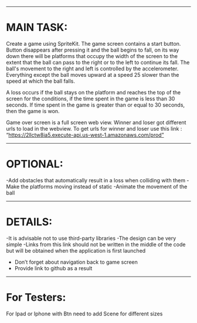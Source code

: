 --------------------------------------------------------------------------------------------------------------------------------------------
#                                         MAIN TASK:

Create a game using SpriteKit. The game screen contains a start button. Button disappears after pressing it and the ball begins to fall, on its way down there will be platforms that occupy the width of the screen to the extent that the ball can pass to the right or to the left to continue its fall. The ball's movement to the right and left is controlled by the accelerometer.
Everything except the ball moves upward at a speed 25 slower than the speed at which the ball falls.

A loss occurs if the ball stays on the platform and reaches the top of the screen for the conditions, if the time spent in the game is less than 30 seconds. 
If time spent in the game is greater than or equal to 30 seconds, then the game is won.

Game over screen is a full screen web view. Winner and loser got different urls to load in the webview. To get urls for winner and loser use this link : “https://2llctw8ia5.execute-api.us-west-1.amazonaws.com/prod”

--------------------------------------------------------------------------------------------------------------------------------------------
#                                          OPTIONAL:

-Add obstacles that automatically result in a loss when colliding with them
-Make the platforms moving instead of static
-Animate the movement of the ball

--------------------------------------------------------------------------------------------------------------------------------------------
#                                           DETAILS: 

-It is advisable not to use third-party libraries
-The design can be very simple
-Links from this link should not be written in the middle of the code but will be obtained when the application is first launched
- Don’t forget about navigation back to game screen
- Provide link to github as a result


--------------------------------------------------------------------------------------------------------------------------------------------


#                                           For Testers:

For Ipad or Iphone with Btn need to add Scene for different sizes 
